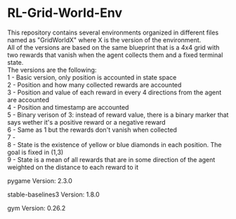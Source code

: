 # RL-Grid-World-Env
This repository contains several environments organized in different files named as "GridWorldX" where X is the version of the environment. <br>
All of the versions are based on the same blueprint that is a 4x4 grid with two rewards that vanish when the agent collects them and a fixed terminal state.<br>
The versions are the following:<br>
1 - Basic version, only position is accounted in state space <br>
2 - Position and how many collected rewards are accounted <br>
3 - Position and value of each reward in every 4 directions from the agent are accounted <br>
4 - Position and timestamp are accounted <br>
5 - Binary verison of 3: instead of reward value, there is a binary marker that says wether it's a positive reward or a negative reward <br>
6 - Same as 1 but the rewards don't vanish when collected <br>
7 - <br>
8 - State is the existence of yellow or blue diamonds in each position. The goal is fixed in (1,3) <br>
9 - State is a mean of all rewards that are in some direction of the agent weighted on the distance to each reward to it <br>


pygame
Version: 2.3.0 <br>

stable-baselines3
Version: 1.8.0 <br>

gym
Version: 0.26.2 <br>
